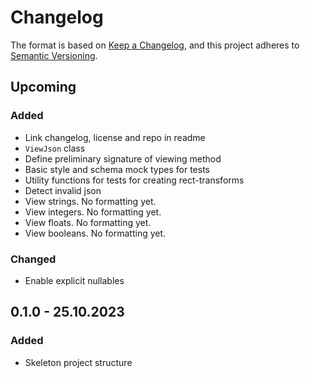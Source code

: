﻿# Changelog

The format is based on [Keep a Changelog](https://keepachangelog.com/en/1.0.0/),
and this project adheres
to [Semantic Versioning](https://semver.org/spec/v2.0.0.html).

## Upcoming

### Added

- Link changelog, license and repo in readme
- `ViewJson` class
- Define preliminary signature of viewing method
- Basic style and schema mock types for tests
- Utility functions for tests for creating rect-transforms
- Detect invalid json
- View strings. No formatting yet.
- View integers. No formatting yet.
- View floats. No formatting yet.
- View booleans. No formatting yet.

### Changed

- Enable explicit nullables

## 0.1.0 - 25.10.2023

### Added

- Skeleton project structure